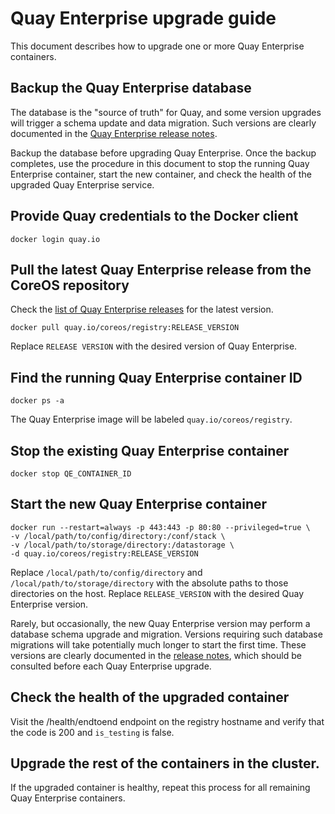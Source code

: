 # Quay Enterprise upgrade guide

This document describes how to upgrade one or more Quay Enterprise containers.

## Backup the Quay Enterprise database

The database is the "source of truth" for Quay, and some version upgrades will trigger a schema update and data migration. Such versions are clearly documented in the [Quay Enterprise release notes][qe-releases].

Backup the database before upgrading Quay Enterprise. Once the backup completes, use the procedure in this document to stop the running Quay Enterprise container, start the new container, and check the health of the upgraded Quay Enterprise service.

## Provide Quay credentials to the Docker client

```
docker login quay.io
```

## Pull the latest Quay Enterprise release from the CoreOS repository

Check the [list of Quay Enterprise releases][qe-releases] for the latest version.

```
docker pull quay.io/coreos/registry:RELEASE_VERSION
```

Replace `RELEASE VERSION` with the desired version of Quay Enterprise.

## Find the running Quay Enterprise container ID

```
docker ps -a
```

The Quay Enterprise image will be labeled `quay.io/coreos/registry`.

## Stop the existing Quay Enterprise container

```
docker stop QE_CONTAINER_ID
```

## Start the new Quay Enterprise container

```
docker run --restart=always -p 443:443 -p 80:80 --privileged=true \
-v /local/path/to/config/directory:/conf/stack \
-v /local/path/to/storage/directory:/datastorage \
-d quay.io/coreos/registry:RELEASE_VERSION
```

Replace `/local/path/to/config/directory` and `/local/path/to/storage/directory` with the absolute paths to those directories on the host. Replace `RELEASE_VERSION` with the desired Quay Enterprise version.

Rarely, but occasionally, the new Quay Enterprise version may perform a database schema upgrade and migration. Versions requiring such database migrations will take potentially much longer to start the first time. These versions are clearly documented in the [release notes][qe-releases], which should be consulted before each Quay Enterprise upgrade.

## Check the health of the upgraded container

Visit the /health/endtoend endpoint on the registry hostname and verify that the code is 200 and `is_testing` is false.

## Upgrade the rest of the containers in the cluster.

If the upgraded container is healthy, repeat this process for all remaining Quay Enterprise containers.


[qe-releases]: https://coreos.com/quay-enterprise/releases/
